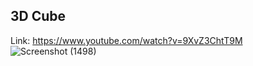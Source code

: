 ## 3D Cube

Link: https://www.youtube.com/watch?v=9XvZ3ChtT9M
![Screenshot (1498)](https://github.com/user-attachments/assets/5d4e4152-a6d8-4d79-9534-5d3585a605e5)
